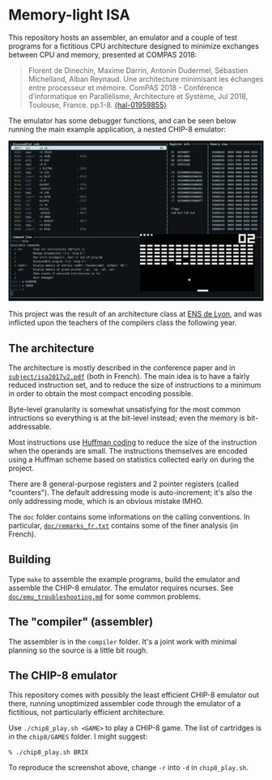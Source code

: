 # Memory-light ISA

This repository hosts an assembler, an emulator and a couple of test programs
for a fictitious CPU architecture designed to minimize exchanges between CPU
and memory, presented at COMPAS 2018:

> Florent de Dinechin, Maxime Darrin, Antonin Dudermel, Sébastien Michelland, Alban Reynaud. Une architecture minimisant les échanges entre processeur et mémoire. ComPAS 2018 - Conférence d’informatique en Parallélisme, Architecture et Système, Jul 2018, Toulouse, France. pp.1-8. [⟨hal-01959855⟩](https://hal.inria.fr/hal-01959855)

The emulator has some debugger functions, and can be seen below running the
main example application, a nested CHIP-8 emulator:

![](doc/emulator_screenshot.png)

This project was the result of an architecture class at [ENS de Lyon](http://www.ens-lyon.fr/),
and was inflicted upon the teachers of the compilers class the following year.

## The architecture

The architecture is mostly described in the conference paper and in
[`subject/isa2017v2.pdf`](subject/isa2017v2.pdf) (both in French). The main
idea is to have a fairly reduced instruction set, and to reduce the size of
instructions to a minimum in order to obtain the most compact encoding
possible.

Byte-level granularity is somewhat unsatisfying for the most common intructions
so everything is at the bit-level instead; even the memory is bit-addressable.

Most instructions use [Huffman coding](https://en.wikipedia.org/wiki/Huffman_coding)
to reduce the size of the instruction when the operands are small. The
instructions themselves are encoded using a Huffman scheme based on statistics
collected early on during the project.

There are 8 general-purpose registers and 2 pointer registers (called
"counters"). The default addressing mode is auto-increment; it's also the only
addressing mode, which is an obvious mistake IMHO.

The `doc` folder contains some informations on the calling conventions. In
particular, [`doc/remarks_fr.txt`](doc/remarks_fr.txt) contains some of the
finer analysis (in French).

## Building

Type `make` to assemble the example programs, build the emulator and assemble
the CHIP-8 emulator. The emulator requires ncurses. See
[`doc/emu_troubleshooting.md`](doc/emu_troubleshooting.md) for some common
problems.

## The "compiler" (assembler)

The assembler is in the `compiler` folder. It's a joint work with minimal
planning so the source is a little bit rough.

## The CHIP-8 emulator

This repository comes with possibly the least efficient CHIP-8 emulator out
there, running unoptimized assembler code through the emulator of a fictitious,
not particularly efficient architecture.

Use `./chip8_play.sh <GAME>` to play a CHIP-8 game. The list of cartridges is
in the `chip8/GAMES` folder. I might suggest:

```
% ./chip8_play.sh BRIX
```

To reproduce the screenshot above, change `-r` into `-d` in `chip8_play.sh`.
